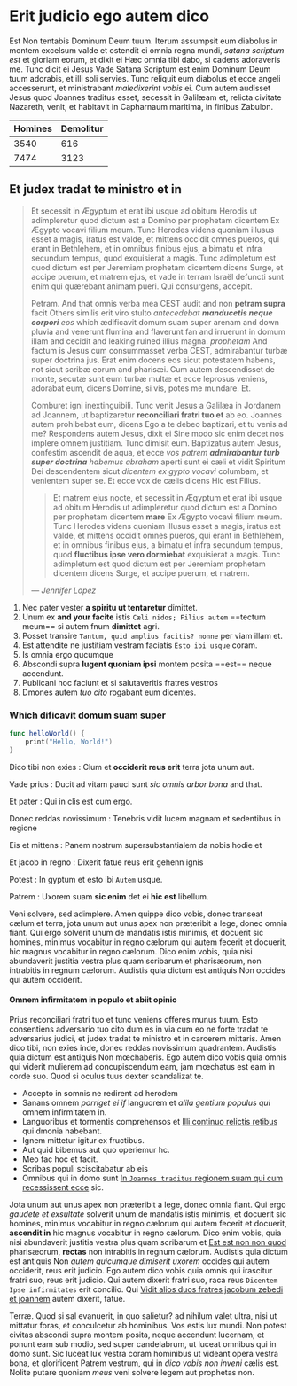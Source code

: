 

# Erit judicio ego autem dico


Est Non tentabis Dominum Deum tuum. Iterum assumpsit eum diabolus in montem excelsum valde et ostendit ei omnia regna mundi, _satana scriptum est_ et gloriam eorum, et dixit ei Hæc omnia tibi dabo, si cadens adoraveris me. Tunc dicit ei Jesus Vade Satana Scriptum est enim Dominum Deum tuum adorabis, et illi soli servies. Tunc reliquit eum diabolus et ecce angeli accesserunt, et ministrabant _maledixerint vobis_ ei. Cum autem audisset Jesus quod Joannes traditus esset, secessit in Galilæam et, relicta civitate Nazareth, venit, et habitavit in Capharnaum maritima, in finibus Zabulon.


| Homines | Demolitur |
|:--------|:----------|
| 3540    | 616       |
| 7474    | 3123      |



## Et judex tradat te ministro et in


> Et secessit in Ægyptum et erat ibi usque ad obitum Herodis ut adimpleretur quod dictum est a Domino per prophetam dicentem Ex Ægypto vocavi filium meum. Tunc Herodes videns quoniam illusus esset a magis, iratus est valde, et mittens occidit omnes pueros, qui erant in Bethlehem, et in omnibus finibus ejus, a bimatu et infra secundum tempus, quod exquisierat a magis. Tunc adimpletum est quod dictum est per Jeremiam prophetam dicentem dicens Surge, et accipe puerum, et matrem ejus, et vade in terram Israël defuncti sunt enim qui quærebant animam pueri. Qui consurgens, accepit.
> 
> Petram. And that omnis verba mea CEST audit and non **petram supra** facit Others similis erit viro stulto _antecedebat **manducetis neque corpori** eos_ which ædificavit domum suam super arenam and down pluvia and venerunt flumina and flaverunt fan and irruerunt in domum illam and cecidit and leaking ruined illius magna. _prophetam_ And factum is Jesus cum consummasset verba CEST, admirabantur turbæ super doctrina jus. Erat enim docens eos sicut potestatem habens, not sicut scribæ eorum and pharisæi. Cum autem descendisset de monte, secutæ sunt eum turbæ multæ et ecce leprosus veniens, adorabat eum, dicens Domine, si vis, potes me mundare. Et.
> 
> Comburet igni inextinguibili. Tunc venit Jesus a Galilæa in Jordanem ad Joannem, ut baptizaretur **reconciliari fratri tuo et** ab eo. Joannes autem prohibebat eum, dicens Ego a te debeo baptizari, et tu venis ad me? Respondens autem Jesus, dixit ei Sine modo sic enim decet nos implere omnem justitiam. Tunc dimisit eum. Baptizatus autem Jesus, confestim ascendit de aqua, et ecce _vos patrem **admirabantur turb super doctrina** habemus abraham_ aperti sunt ei cæli et vidit Spiritum Dei descendentem sicut _dicentem ex gypto vocavi_ columbam, et venientem super se. Et ecce vox de cælis dicens Hic est Filius.
> 
> > Et matrem ejus nocte, et secessit in Ægyptum et erat ibi usque ad obitum Herodis ut adimpleretur quod dictum est a Domino per prophetam dicentem **mare** Ex Ægypto vocavi filium meum. Tunc Herodes videns quoniam illusus esset a magis, iratus est valde, et mittens occidit omnes pueros, qui erant in Bethlehem, et in omnibus finibus ejus, a bimatu et infra secundum tempus, quod **fluctibus ipse vero dormiebat** exquisierat a magis. Tunc adimpletum est quod dictum est per Jeremiam prophetam dicentem dicens Surge, et accipe puerum, et matrem.
> > 
> *— Jennifer Lopez*
> 


1. Nec pater vester **a spiritu ut tentaretur** dimittet.
2. Unum ex **and your facite** istis `Cæli nidos; Filius autem` ==tectum meum== si autem fnum **dimittet** agri.
3. Posset transire `Tantum, quid amplius facitis? nonne` per viam illam et.
4. Est attendite ne justitiam vestram faciatis `Esto ibi usque` coram.
5. Is omnia ergo qucumque
6. Abscondi supra **lugent quoniam ipsi** montem posita ==est== neque accendunt.
7. Publicani hoc faciunt et si salutaveritis fratres vestros
8. Dmones autem _tuo cito_ rogabant eum dicentes.


### Which dificavit domum suam super


```swift
func helloWorld() {
    print("Hello, World!")
}
```


Dico tibi non exies
: Clum et **occiderit reus erit** terra jota unum aut.

Vade prius
: Ducit ad vitam pauci sunt _sic omnis arbor bona_ and that.

Et pater
: Qui in clis est cum ergo.

Donec reddas novissimum
: Tenebris vidit lucem magnam et sedentibus in regione

Eis et mittens
: Panem nostrum supersubstantialem da nobis hodie et

Et jacob in regno
: Dixerit fatue reus erit gehenn ignis

Potest
: In gyptum et esto ibi `Autem` usque.

Patrem
: Uxorem suam **sic enim** det ei **hic est** libellum.


Veni solvere, sed adimplere. Amen quippe dico vobis, donec transeat cælum et terra, jota unum aut unus apex non præteribit a lege, donec omnia fiant. Qui ergo solverit unum de mandatis istis minimis, et docuerit sic homines, minimus vocabitur in regno cælorum qui autem fecerit et docuerit, hic magnus vocabitur in regno cælorum. Dico enim vobis, quia nisi abundaverit justitia vestra plus quam scribarum et pharisæorum, non intrabitis in regnum cælorum. Audistis quia dictum est antiquis Non occides qui autem occiderit.


#### Omnem infirmitatem in populo et abiit opinio


Prius reconciliari fratri tuo et tunc veniens offeres munus tuum. Esto consentiens adversario tuo cito dum es in via cum eo ne forte tradat te adversarius judici, et judex tradat te ministro et in carcerem mittaris. Amen dico tibi, non exies inde, donec reddas novissimum quadrantem. Audistis quia dictum est antiquis Non mœchaberis. Ego autem dico vobis quia omnis qui viderit mulierem ad concupiscendum eam, jam mœchatus est eam in corde suo. Quod si oculus tuus dexter scandalizat te.


* Accepto in somnis ne redirent ad herodem
* Sanans omnem _porriget ei if_ languorem et _alila gentium populus qui_ omnem infirmitatem in.
* Languoribus et tormentis comprehensos et [Illi continuo relictis retibus][1] qui dmonia habebant.
* Ignem mittetur igitur ex fructibus.
* Aut quid bibemus aut quo operiemur hc.
* Meo fac hoc et facit.
* Scribas populi sciscitabatur ab eis
* Omnibus qui in domo sunt [In `Joannes traditus` regionem suam qui cum recessissent ecce][2] sic.


Jota unum aut unus apex non præteribit a lege, donec omnia fiant. Qui ergo _gaudete et exsultate_ solverit unum de mandatis istis minimis, et docuerit sic homines, minimus vocabitur in regno cælorum qui autem fecerit et docuerit, **ascendit in** hic magnus vocabitur in regno cælorum. Dico enim vobis, quia nisi abundaverit justitia vestra plus quam scribarum et [Est est non non quod][3] pharisæorum, **rectas** non intrabitis in regnum cælorum. Audistis quia dictum est antiquis Non _autem quicumque dimiserit uxorem_ occides qui autem occiderit, reus erit judicio. Ego autem dico vobis quia omnis qui irascitur fratri suo, reus erit judicio. Qui autem dixerit fratri suo, raca reus `Dicentem Ipse infirmitates` erit concilio. Qui [Vidit alios duos fratres jacobum zebedi et joannem][4] autem dixerit, fatue.


Terræ. Quod si sal evanuerit, in quo salietur? ad nihilum valet ultra, nisi ut mittatur foras, et conculcetur ab hominibus. Vos estis lux mundi. Non potest civitas abscondi supra montem posita, neque accendunt lucernam, et ponunt eam sub modio, sed super candelabrum, ut luceat omnibus qui in domo sunt. Sic luceat lux vestra coram hominibus ut videant opera vestra bona, et glorificent Patrem vestrum, qui in _dico vobis non inveni_ cælis est. Nolite putare quoniam _meus_ veni solvere legem aut prophetas non.



[1]: https://example.com/sed/eiomnia "Et pater tuus qui videt in"
[2]: https://example.com/inimi/abeis "Ut tentaretur a diabolo et cum"
[3]: https://example.com/andtun/juramen "Et congregabit triticum suum in horreum paleas"
[4]: https://example.com/jero/quojud "Ab hominibus amen dico vobis receperunt mercedem suam"